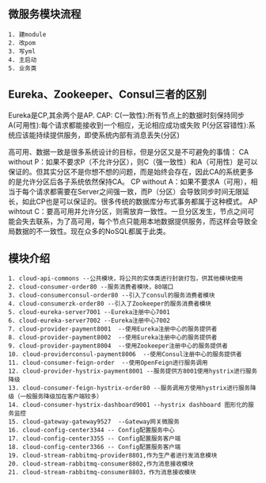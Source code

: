 ## 微服务模块流程
    1. 建module
    2. 改pom
    3. 写yml
    4. 主启动
    5. 业务类

## Eureka、Zookeeper、Consul三者的区别
   Eureka是CP,其余两个是AP.
   CAP:
   C(一致性):所有节点上的数据时刻保持同步
   A(可用性):每个请求都能接收到一个相应，无论相应成功或失败
   P(分区容错性):系统应该能持续提供服务，即使系统内部有消息丢失(分区)

高可用、数据一致是很多系统设计的目标，但是分区又是不可避免的事情：
CA without P：如果不要求P（不允许分区），则C（强一致性）和A（可用性）是可以保证的。但其实分区不是你想不想的问题，而是始终会存在，因此CA的系统更多的是允许分区后各子系统依然保持CA。
CP without A：如果不要求A（可用），相当于每个请求都需要在Server之间强一致，而P（分区）会导致同步时间无限延长，如此CP也是可以保证的。很多传统的数据库分布式事务都属于这种模式。
AP wihtout C：要高可用并允许分区，则需放弃一致性。一旦分区发生，节点之间可能会失去联系，为了高可用，每个节点只能用本地数据提供服务，而这样会导致全局数据的不一致性。现在众多的NoSQL都属于此类。

    
    
## 模块介绍
    1. cloud-api-commons --公共模块，将公共的实体类进行封装打包，供其他模块使用
    2. cloud-consumer-order80 --服务消费者模块，80端口
    3. cloud-consumerconsul-order80 --引入了consul的服务消费者模块
    4. cloud-consumerzk-order80 --引入了Zookeeper的服务消费者模块
    5. cloud-eureka-server7001 --Eureka注册中心7001
    6. cloud-eureka-server7002 --Eureka注册中心7002
    7. cloud-provider-payment8001  --使用Eureka注册中心的服务提供者
    8. cloud-provider-payment8002  --使用Eureka注册中心的服务提供者
    9. cloud-provider-payment8004  --使用Zookeeper注册中心的服务提供者
    10. cloud-providerconsul-payment8006  --使用Consul注册中心的服务提供者
    11. cloud-consumer-feign-order  --使用OpenFeign进行服务调用
    12. cloud-provider-hystrix-payment8001 --服务提供方8001使用hystrix进行服务降级
    13. cloud-consumer-feign-hystrix-order80 --服务调用方使用hystrix进行服务降级（一般服务降级加在客户端较多）
    14. cloud-consumer-hystrix-dashboard9001 --hystrix dashboard 图形化的服务监控
    15. cloud-gateway-gateway9527  --Gateway网关微服务
    16. cloud-config-center3344 -- Config配置服务中心
    17. cloud-config-center3355 -- Config配置服务客户端
    18. cloud-config-center3366 -- Config配置服务客户端
    19. cloud-stream-rabbitmq-provider8801,作为生产者进行发消息模块
    20. cloud-stream-rabbitmq-consumer8802,作为消息接收模块
    21. cloud-stream-rabbitmq-consumer8803，作为消息接收模块
    
